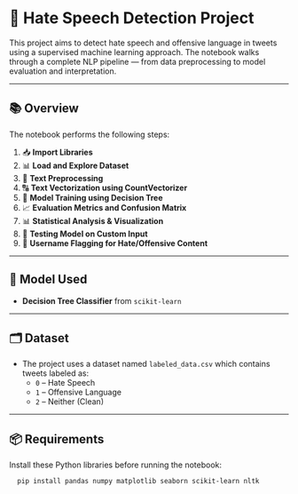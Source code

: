 # 🛑 Hate Speech Detection Project

This project aims to detect hate speech and offensive language in tweets using a supervised machine learning approach. The notebook walks through a complete NLP pipeline — from data preprocessing to model evaluation and interpretation.

---

## 📚 Overview

The notebook performs the following steps:

1. 📥 **Import Libraries**  
2. 📊 **Load and Explore Dataset**
3. 🧹 **Text Preprocessing**  
4. 🔠 **Text Vectorization using CountVectorizer**
5. 🤖 **Model Training using Decision Tree**
6. 📈 **Evaluation Metrics and Confusion Matrix**
7. 📊 **Statistical Analysis & Visualization**
8. 🧪 **Testing Model on Custom Input**
9. 🚩 **Username Flagging for Hate/Offensive Content**

---

## 🧠 Model Used

- **Decision Tree Classifier** from `scikit-learn`

---

## 🗂️ Dataset

- The project uses a dataset named `labeled_data.csv` which contains tweets labeled as:
  - `0` – Hate Speech
  - `1` – Offensive Language
  - `2` – Neither (Clean)

---

## 📦 Requirements

Install these Python libraries before running the notebook:

```bash
  pip install pandas numpy matplotlib seaborn scikit-learn nltk




